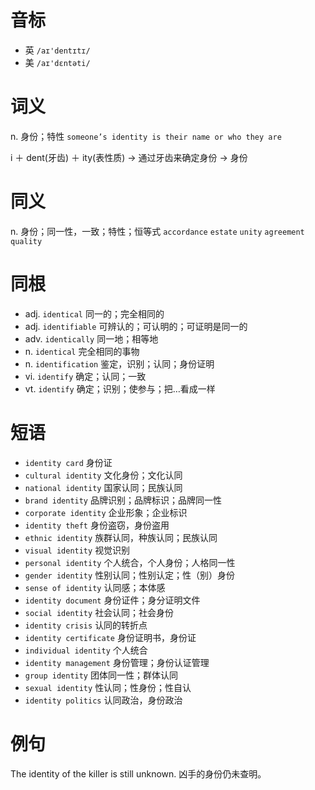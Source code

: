 # 音标

- 英 `/aɪ'dentɪtɪ/`
- 美 `/aɪ'dɛntəti/`

# 词义

n. 身份；特性
`someone’s identity is their name or who they are`



i ＋ dent(牙齿) ＋ ity(表性质) → 通过牙齿来确定身份 → 身份

# 同义

n. 身份；同一性，一致；特性；恒等式
`accordance` `estate` `unity` `agreement` `quality`

# 同根

- adj. `identical` 同一的；完全相同的
- adj. `identifiable` 可辨认的；可认明的；可证明是同一的
- adv. `identically` 同一地；相等地
- n. `identical` 完全相同的事物
- n. `identification` 鉴定，识别；认同；身份证明
- vi. `identify` 确定；认同；一致
- vt. `identify` 确定；识别；使参与；把…看成一样

# 短语

- `identity card` 身份证
- `cultural identity` 文化身份；文化认同
- `national identity` 国家认同；民族认同
- `brand identity` 品牌识别；品牌标识；品牌同一性
- `corporate identity` 企业形象；企业标识
- `identity theft` 身份盗窃，身份盗用
- `ethnic identity` 族群认同，种族认同；民族认同
- `visual identity` 视觉识别
- `personal identity` 个人统合，个人身份；人格同一性
- `gender identity` 性别认同；性别认定；性（别）身份
- `sense of identity` 认同感；本体感
- `identity document` 身份证件；身分证明文件
- `social identity` 社会认同；社会身份
- `identity crisis` 认同的转折点
- `identity certificate` 身份证明书，身份证
- `individual identity` 个人统合
- `identity management` 身份管理；身份认证管理
- `group identity` 团体同一性；群体认同
- `sexual identity` 性认同；性身份；性自认
- `identity politics` 认同政治，身份政治

# 例句

The identity of the killer is still unknown.
凶手的身份仍未查明。


